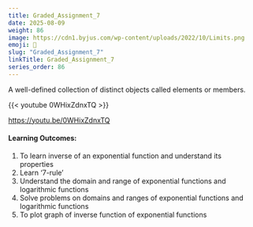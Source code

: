 ```yaml
---
title: Graded_Assignment_7                       
date: 2025-08-09
weight: 86
image: https://cdn1.byjus.com/wp-content/uploads/2022/10/Limits.png
emoji: 🧮
slug: "Graded_Assignment_7"
linkTitle: Graded_Assignment_7   
series_order: 86
---
```


A well-defined collection of distinct objects called elements or members.

{{< youtube 0WHixZdnxTQ >}}

https://youtu.be/0WHixZdnxTQ

#### Learning Outcomes:

1. To learn inverse of an exponential function and understand its properties
2. Learn ‘7-rule’
3. Understand the domain and range of exponential functions and logarithmic functions
4. Solve problems on domains and ranges of exponential functions and logarithmic functions
5. To plot graph of inverse function of exponential functions